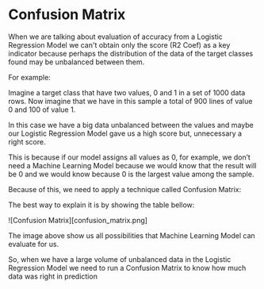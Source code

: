 # Confusion Matrix

When we are talking about evaluation of accuracy from a Logistic Regression Model we can't obtain only the score (R2 Coef) as a key indicator because perhaps the distribution of the data of the target classes found may be unbalanced between them.

For example:

Imagine a target class that have two values, 0 and 1 in a set of 1000 data rows. Now imagine that we have in this sample a total of 900 lines of value 0 and 100 of value 1.

In this case we have a big data unbalanced between the values and maybe our Logistic Regression Model gave us a high score but, unnecessary a right score. 

This is because if our model assigns all values as 0, for example, we don’t need a Machine Learning Model because we would know that the result will be 0 and we would know because 0 is the largest value among the sample.

Because of this, we need to apply a technique called Confusion Matrix:

The best way to explain it is by showing the table bellow:

![Confusion Matrix][confusion_matrix.png]

The image above show us all possibilities that Machine Learning Model can evaluate for us.

So, when we have a large volume of unbalanced data in the Logistic Regression Model we need to run a Confusion Matrix to know how much data was right in prediction